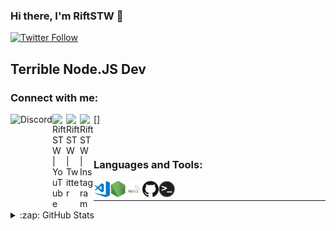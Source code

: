 ### Hi there, I'm RiftSTW 👋

[![Twitter Follow](https://img.shields.io/twitter/follow/RiftSTW1?color=1DA1F2&logo=twitter&style=for-the-badge)](https://twitter.com/intent/follow?original_referer=https%3A%2F%2Fgithub.com%2FRiftSTW&screen_name=RiftSTW1)

## Terrible Node.JS Dev

### Connect with me:
[<img align="left" alt="Discord" src="https://discord.c99.nl/widget/theme-1/153980822670671872.png" />]
[<img align="left" alt="RiftSTW | YouTube" width="22px" src="https://cdn.jsdelivr.net/npm/simple-icons@v3/icons/youtube.svg" />][youtube]
[<img align="left" alt="RiftSTW | Twitter" width="22px" src="https://cdn.jsdelivr.net/npm/simple-icons@v3/icons/twitter.svg" />][twitter]
[<img align="left" alt="RiftSTW | Instagram" width="22px" src="https://cdn.jsdelivr.net/npm/simple-icons@v3/icons/instagram.svg" />][instagram]

<br />

### Languages and Tools:

<img align="left" alt="Visual Studio Code" width="26px" src="https://raw.githubusercontent.com/github/explore/80688e429a7d4ef2fca1e82350fe8e3517d3494d/topics/visual-studio-code/visual-studio-code.png" />
<img align="left" alt="Node.js" width="26px" src="https://raw.githubusercontent.com/github/explore/80688e429a7d4ef2fca1e82350fe8e3517d3494d/topics/nodejs/nodejs.png" />
<img align="left" alt="MySQL" width="26px" src="https://raw.githubusercontent.com/github/explore/80688e429a7d4ef2fca1e82350fe8e3517d3494d/topics/mysql/mysql.png" />
<img align="left" alt="GitHub" width="26px" src="https://raw.githubusercontent.com/github/explore/78df643247d429f6cc873026c0622819ad797942/topics/github/github.png" />
<img align="left" alt="Terminal" width="26px" src="https://raw.githubusercontent.com/github/explore/80688e429a7d4ef2fca1e82350fe8e3517d3494d/topics/terminal/terminal.png" />
<br />

---

<details>
  <summary>:zap: GitHub Stats</summary>

  <img align="left" alt="RiftSTW's GitHub Stats" src="https://github-readme-stats.vercel.app/api?username=RiftSTW&show_icons=true&include_all_commits=true&show_icons=true&title_color=fff&icon_color=79ff97&text_color=9f9f9f&bg_color=232323" />

</details>

[twitter]: https://twitter.com/RiftSTW1
[youtube]: https://www.youtube.com/channel/UCw-HS8Vn_N5ycWzWGArkPBQ
[instagram]: https://instagram.com/oilymicrowave
